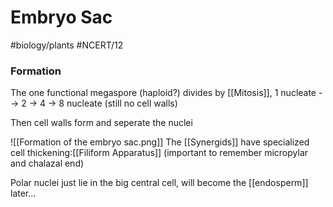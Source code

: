 # Embryo Sac
#biology/plants #NCERT/12 

### Formation
The one functional megaspore (haploid?) divides by [[Mitosis]],
1 nucleate --> 2 -> 4 -> 8 nucleate (still no cell walls)

Then cell walls form and seperate the nuclei

![[Formation of the embryo sac.png]]
The [[Synergids]] have specialized cell thickening:[[Filiform Apparatus]]
(important to remember micropylar and chalazal end)

Polar nuclei just lie in the big central cell, will become the [[endosperm]] later...
